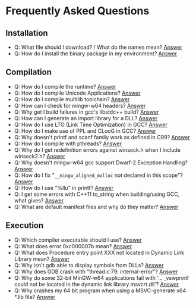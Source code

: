 # Frequently Asked Questions

## Installation

-   Q: What file should I download? / What do the names mean?
    [Answer](./download-filename-structure.md)
-   Q: How do I install the binary package in my environment?
    [Answer](./installation-of-binary-toolchain-packages.md)

## Compilation

-   Q: How do I compile the runtime?
    [Answer](./compiling-the-runtime.md)
-   Q: How do I compile Unicode Applications?
    [Answer](./unicode-apps.md)
-   Q: How do I compile multilib toolchain?
    [Answer](./multilib-toolchain.md)
-   Q: How can I check for mingw-w64 headers?
    [Answer](./check-for-mingw-w64.md)
-   Q: Why get I build failures in gcc's libstdc++ build?
    [Answer](./libstdcpp-build-failures.md)
-   Q: How can I generate an import library for a DLL?
    [Answer](./generation-of-dll-import-library.md)
-   Q: How do I use LTO (Link Time Optimization) in GCC?
    [Answer](./lto-and-gcc.md)
-   Q: How do I make use of PPL and CLooG in GCC?
    [Answer](./ppl-cloog-and-gcc.md)
-   Q: Why doesn't printf and scanf family work as defined in C99?
    [Answer](./printf-and-scanf-family.md)
-   Q: How do I compile with pthreads?
    [Answer](./compile-pthreads.md)
-   Q: Why do I get redefinition errors against winsock.h when I include
    winsock2.h?
    [Answer](./winsock2-include-order.md)
-   Q: Why doesn't mingw-w64 gcc support Dwarf-2 Exception Handling?
    [Answer](./exception-handling.md)
-   Q: How do I fix "`__mingw_aligned_malloc` not declared in this
    scope"? [Answer](./missing-_aligned_malloc.md)
-   Q: How do I use "%llu" in printf?
    [Answer](./gnu-printf.md)
-   Q: I get some errors with C++11 to\_string when building/using GCC,
    what gives? [Answer](./to_string.md)
-   Q: What are default manifest files and why do they matter?
    [Answer](./default_manifest.md)

## Execution

-   Q: Which compiler executable should I use?
    [Answer](./usable-compiler-executable.md)
-   Q: What does error 0xc000007b mean?
    [Answer](./error-0xc000007b.md)
-   Q: What does Procedure entry point XXX not located in Dynamic Link
    Library mean?
    [Answer](./procedure-entry-point.md)
-   Q: Why isn't gdb able to display symbols from DLLs?
    [Answer](./gdb-dll-symbols.md)
-   Q: Why does GDB crash with "thread.c:79: internal-error"?
    [Answer](./threadc79-internal-error.md)
-   Q: Why do some 32-bit MinGW-w64 applications fail with '...
    \_vswprintf could not be located in the dynamic link library
    msvcrt.dll'? [Answer](./_vswprintf-missing.md)
-   Q: Why crashes my 64 bit program when using a MSVC-generate x64
    \*.lib file?
    [Answer](./64-bit-msvc-generated-x64-lib.md)